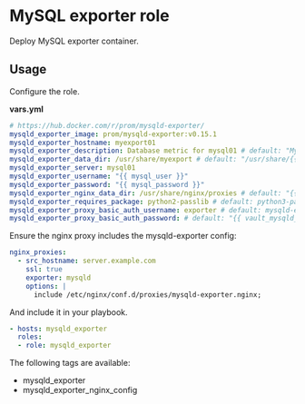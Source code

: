 # MySQL exporter role

Deploy MySQL exporter container.

## Usage

Configure the role.

**vars.yml**

```yml
# https://hub.docker.com/r/prom/mysqld-exporter/
mysqld_exporter_image: prom/mysqld-exporter:v0.15.1
mysqld_exporter_hostname: myexport01
mysqld_exporter_description: Database metric for mysql01 # default: "MySQL Exporter {{ mysqld_exporter_server }}"
mysqld_exporter_data_dir: /usr/share/myexport # default: "/usr/share/{{ mysqld_exporter_hostname }}"
mysqld_exporter_server: mysql01
mysqld_exporter_username: "{{ mysql_user }}"
mysqld_exporter_password: "{{ mysql_password }}"
mysqld_exporter_nginx_data_dir: /usr/share/nginx/proxies # default: "{{ nginx_data_dir }}/proxies"
mysqld_exporter_requires_package: python2-passlib # default: python3-passlib
mysqld_exporter_proxy_basic_auth_username: exporter # default: mysqld-exporter
mysqld_exporter_proxy_basic_auth_password: # default: "{{ vault_mysqld_exporter_proxy_basic_auth_password }}"
```

Ensure the nginx proxy includes the mysqld-exporter config:

```yml
nginx_proxies:
  - src_hostname: server.example.com
    ssl: true
    exporter: mysqld
    options: |
      include /etc/nginx/conf.d/proxies/mysqld-exporter.nginx;
```

And include it in your playbook.

```yml
- hosts: mysqld_exporter
  roles:
  - role: mysqld_exporter
```

The following tags are available:

* mysqld_exporter
* mysqld_exporter_nginx_config
